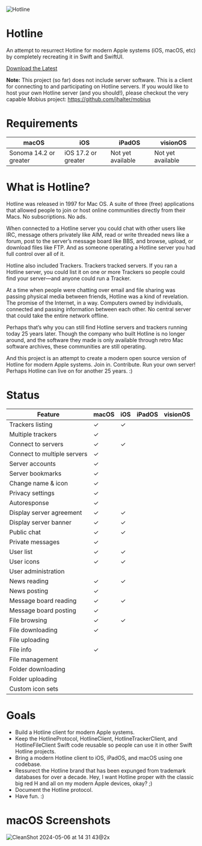 ![Hotline](https://github.com/mierau/hotline/assets/55453/165beea1-a760-4cd5-baad-c2917048e383)

# Hotline
An attempt to resurrect Hotline for modern Apple systems (iOS, macOS, etc) by completely recreating it in Swift and SwiftUI.

[Download the Latest](https://github.com/mierau/hotline/releases/latest)

**Note:** This project (so far) does not include server software. This is a client for connecting to and participating on Hotline servers. If you would like to host your own Hotline server (and you should!), please checkout the very capable Mobius project: https://github.com/jhalter/mobius

# Requirements

| macOS                      | iOS                   | iPadOS            | visionOS          |
|----------------------------|-----------------------|-------------------|-------------------|
| Sonoma 14.2 or greater     | iOS 17.2 or greater   | Not yet available | Not yet available |

# What is Hotline?

Hotline was released in 1997 for Mac OS. A suite of three (free) applications that allowed people to join or host online communities directly from their Macs. No subscriptions. No ads.

When connected to a Hotline server you could chat with other users like IRC, message others privately like AIM, read or write threaded news like a forum, post to the server’s message board like BBS, and browse, upload, or download files like FTP. And as someone operating a Hotline server you had full control over all of it.

Hotline also included Trackers. Trackers tracked servers. If you ran a Hotline server, you could list it on one or more Trackers so people could find your server—and anyone could run a Tracker.

At a time when people were chatting over email and file sharing was passing physical media between friends, Hotline was a kind of revelation. The promise of the Internet, in a way. Computers owned by individuals, connected and passing information between each other. No central server that could take the entire network offline.

Perhaps that’s why you can still find Hotline servers and trackers running today 25 years later. Though the company who built Hotline is no longer around, and the software they made is only available through retro Mac software archives, these communities are still operating.

And this project is an attempt to create a modern open source version of Hotline for modern Apple systems. Join in. Contribute. Run your own server! Perhaps Hotline can live on for another 25 years. :)

# Status

| Feature                    | macOS | iOS   | iPadOS | visionOS |
|----------------------------|-------|-------|--------|----------|
| Trackers listing           |   ✓   |   ✓   |        |          |
| Multiple trackers          |   ✓   |       |        |          |
| Connect to servers         |   ✓   |   ✓   |        |          |
| Connect to multiple servers|   ✓   |       |        |          |
| Server accounts            |   ✓   |       |        |          |
| Server bookmarks           |   ✓   |       |        |          |
| Change name & icon         |   ✓   |       |        |          |
| Privacy settings           |   ✓   |       |        |          |
| Autoresponse               |   ✓   |       |        |          |
| Display server agreement   |   ✓   |   ✓   |        |          |
| Display server banner      |   ✓   |   ✓   |        |          |
| Public chat                |   ✓   |   ✓   |        |          |
| Private messages           |   ✓   |       |        |          |
| User list                  |   ✓   |   ✓   |        |          |
| User icons                 |   ✓   |   ✓   |        |          |
| User administration        |       |       |        |          |
| News reading               |   ✓   |   ✓   |        |          |
| News posting               |   ✓   |       |        |          |
| Message board reading      |   ✓   |   ✓   |        |          |
| Message board posting      |   ✓   |       |        |          |
| File browsing              |   ✓   |   ✓   |        |          |
| File downloading           |   ✓   |       |        |          |
| File uploading             |       |       |        |          |
| File info                  |   ✓   |       |        |          |
| File management            |       |       |        |          |
| Folder downloading         |       |       |        |          |
| Folder uploading           |       |       |        |          |
| Custom icon sets           |       |       |        |          |

# Goals
- Build a Hotline client for modern Apple systems.
- Keep the HotlineProtocol, HotlineClient, HotlineTrackerClient, and HotlineFileClient Swift code reusable so people can use it in other Swift Hotline projects.
- Bring a modern Hotline client to iOS, iPadOS, and macOS using one codebase.
- Ressurect the Hotline brand that has been expunged from trademark databases for over a decade. Hey, I want Hotline proper with the classic big red H and all on my modern Apple devices, okay? ;)
- Document the Hotline protocol.
- Have fun. :)

# macOS Screenshots
![CleanShot 2024-05-06 at 14 31 43@2x](https://github.com/mierau/hotline/assets/55453/c1b720cd-d2a9-4d64-b65c-24f2299eece7)
